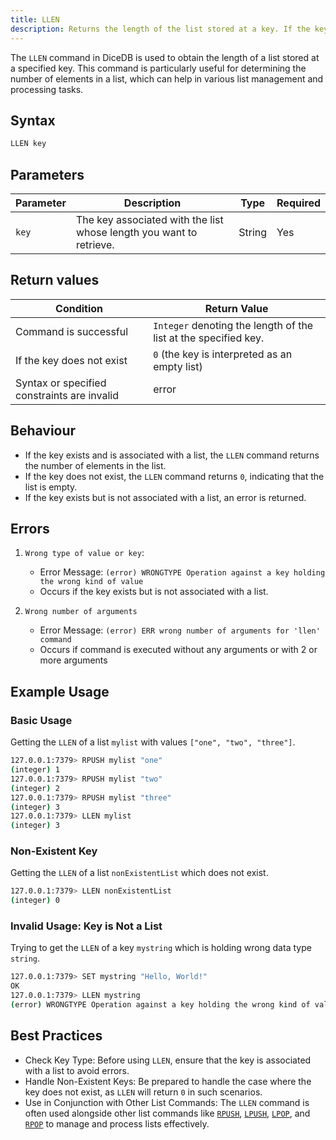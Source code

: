 ```yaml
---
title: LLEN
description: Returns the length of the list stored at a key. If the key does not exist, it is interpreted as an empty list and 0 is returned. An error is returned when the value stored at the key is not a list.
---
```


The `LLEN` command in DiceDB is used to obtain the length of a list stored at a specified key. This command is particularly useful for determining the number of elements in a list, which can help in various list management and processing tasks.

## Syntax

```bash
LLEN key
```

## Parameters

| Parameter | Description                                                         | Type   | Required |
| --------- | ------------------------------------------------------------------- | ------ | -------- |
| `key`     | The key associated with the list whose length you want to retrieve. | String | Yes      |

## Return values

| Condition                                   | Return Value                                                    |
| ------------------------------------------- | --------------------------------------------------------------- |
| Command is successful                       | `Integer` denoting the length of the list at the specified key. |
| If the key does not exist                   | `0` (the key is interpreted as an empty list)                   |
| Syntax or specified constraints are invalid | error                                                           |

## Behaviour

- If the key exists and is associated with a list, the `LLEN` command returns the number of elements in the list.
- If the key does not exist, the `LLEN` command returns `0`, indicating that the list is empty.
- If the key exists but is not associated with a list, an error is returned.

## Errors

1. `Wrong type of value or key`:

   - Error Message: `(error) WRONGTYPE Operation against a key holding the wrong kind of value`
   - Occurs if the key exists but is not associated with a list.

2. `Wrong number of arguments`

   - Error Message: `(error) ERR wrong number of arguments for 'llen' command`
   - Occurs if command is executed without any arguments or with 2 or more arguments

## Example Usage

### Basic Usage

Getting the `LLEN` of a list `mylist` with values `["one", "two", "three"]`.

```bash
127.0.0.1:7379> RPUSH mylist "one"
(integer) 1
127.0.0.1:7379> RPUSH mylist "two"
(integer) 2
127.0.0.1:7379> RPUSH mylist "three"
(integer) 3
127.0.0.1:7379> LLEN mylist
(integer) 3
```

### Non-Existent Key

Getting the `LLEN` of a list `nonExistentList` which does not exist.

```bash
127.0.0.1:7379> LLEN nonExistentList
(integer) 0
```

### Invalid Usage: Key is Not a List

Trying to get the `LLEN` of a key `mystring` which is holding wrong data type `string`.

```bash
127.0.0.1:7379> SET mystring "Hello, World!"
OK
127.0.0.1:7379> LLEN mystring
(error) WRONGTYPE Operation against a key holding the wrong kind of value
```

## Best Practices

- Check Key Type: Before using `LLEN`, ensure that the key is associated with a list to avoid errors.
- Handle Non-Existent Keys: Be prepared to handle the case where the key does not exist, as `LLEN` will return `0` in such scenarios.
- Use in Conjunction with Other List Commands: The `LLEN` command is often used alongside other list commands like [`RPUSH`](/commands/rpush), [`LPUSH`](/commands/lpush), [`LPOP`](/commands/lpop), and [`RPOP`](/commands/rpop) to manage and process lists effectively.